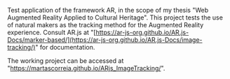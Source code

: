 Test application of the framework AR, in the scope of my thesis "Web Augmented Reality Applied to Cultural Heritage". 
This project tests the use of natural makers as the tracking method for the Augmented Reality experience. Consult AR.js at "[https://ar-js-org.github.io/AR.js-Docs/marker-based/](https://ar-js-org.github.io/AR.js-Docs/image-tracking/)" for documentation.

The working project can be accessed at "https://martascorreia.github.io/ARjs_ImageTracking/".
